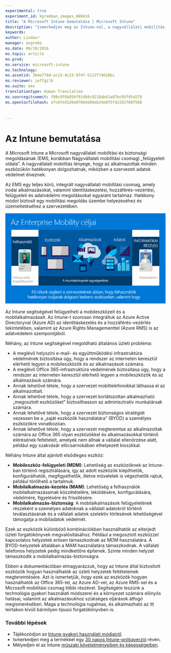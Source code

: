 ```yaml
---
experimental: true
experiment_id: kgremban_images_080416
title: "A Microsoft Intune bemutatása | Microsoft Intune"
description: "Ismerkedjen meg az Intune-nal, a nagyvállalati mobilitási és biztonsági megoldás mobileszköz-kezelési összetevőjével."
keywords: 
author: Lindavr
manager: angrobe
ms.date: 08/10/2016
ms.topic: article
ms.prod: 
ms.service: microsoft-intune
ms.technology: 
ms.assetid: 3b4e778d-ac13-4c23-974f-5122f74626bc
ms.reviewer: jeffgilb
ms.suite: ems
translationtype: Human Translation
ms.sourcegitcommit: f88c9f6b856f91db8c9218ab41a87bc95f45a578
ms.openlocfilehash: efc6fed1d9e0766dd0deb24e8f5f422d1f60f568


---
```


# Az Intune bemutatása
A Microsoft Intune a Microsoft nagyvállalati mobilitási és biztonsági megoldásának (EMS, korábban Nagyvállalati mobilitási csomag) „felügyeleti oldala”. A nagyvállalati mobilitás lényege, hogy az alkalmazottak minden eszközükön hatékonyan dolgozhatnak, miközben a szervezeti adatok védelmet élveznek.  

Az EMS egy teljes körű, integrált nagyvállalati mobilitási csomag, amely irodai alkalmazásokat, valamint identitáskezelési, hozzáférés-vezérlési, felügyeleti és adatvédelmi megoldásokat egyaránt tartalmaz. Hatékony módot biztosít egy mobilitási megoldás üzembe helyezéséhez és üzemeltetéséhez a szervezetében.  

![A nagyvállalati mobilitást átfogóan bemutató kép](..\media\em-vision.png)

Az Intune segítségével felügyelheti a mobileszközeit és a mobilalkalmazásait. Az Intune-t szorosan integráltuk az Azure Active Directoryval (Azure AD) az identitáskezelés és a hozzáférés-vezérlés tekintetében, valamint az Azure Rights Managementtel (Azure RMS) is az adatvédelem szempontjából.  

Néhány, az Intune segítségével megoldható általános üzleti probléma:

* A meglévő helyszíni e-mail- és együttműködési infrastruktúra védelmének biztosítása úgy, hogy a rendszer az interneten keresztül elérhető legyen a mobileszközök és az alkalmazások számára.
* A meglévő Office 365-infrastruktúra védelmének biztosítása úgy, hogy a rendszer az interneten keresztül elérhető legyen a mobileszközök és az alkalmazások számára.
* Annak lehetővé tétele, hogy a szervezet mobiltelefonokkal láthassa el az alkalmazottait.
* Annak lehetővé tétele, hogy a szervezet korlátozottan alkalmazható „megosztott eszközöket” biztosíthasson az adminisztratív munkatársak számára.
* Annak lehetővé tétele, hogy a szervezet biztonságos stratégiát vezessen be a „saját eszközök használatára” (BYOD) a személyes eszközökre vonatkozóan.
* Annak lehetővé tétele, hogy a szervezet megteremtse az alkalmazottak számára az Office 365 olyan eszközökkel és alkalmazásokkal történő elérésének feltételeit, amelyek nem állnak a vállalat ellenőrzése alatt, például egy szakvásár előcsarnokában elhelyezett kioszkkal.

Néhány Intune által ajánlott elsődleges eszköz:
* **Mobileszköz-felügyeleti (MDM)**: Lehetőség az eszközöknek az Intune-ban történő regisztrálására, így az adott eszközök kiépíthetők, konfigurálhatók, megfigyelhetők, illetve műveletek is végezhetők rajtuk, például törölhető a tartalmuk.
* **Mobilalkalmazás-kezelés (MAM)**: Lehetőség a felhasználók mobilalkalmazásainak közzétételére, leküldésére, konfigurálására, védelmére, figyelésére és frissítésére.
* **Mobilalkalmazás-biztonság**: A mobilalkalmazások felügyeletének részeként a személyes adatoknak a vállalati adatokról történő leválasztásának és a vállalati adatok szelektív törlésének lehetőségével támogatja a mobiladatok védelmét.

Ezek az eszközök különböző kombinációkban használhatók az elterjedt üzleti forgatókönyvek megvalósításához. Például a megosztott eszközzel kapcsolatos helyzetek erősen támaszkodnak az MDM használatára. A BYOD-helyzetek általában a MAM használatára támaszkodnak. A vállalati telefonos helyzetek pedig mindkettőre építenek. Szinte minden helyzet támaszkodik a mobilalkalmazás-biztonságra.

Ebben a dokumentációban elmagyarázzuk, hogy az Intune által biztosított eszközök hogyan használhatók az üzleti helyzetek feltételeinek megteremtésére.  Azt is ismertetjük, hogy ezek az eszközök hogyan használhatók az Office 365-tel, az Azure AD-vel, az Azure RMS-sel és a Microsoft mobilitási csomag többi részével. Segítségére leszünk a technológia gyakori használati módszerei és a környezet számára előnyös hatásai, valamint az alkalmazásukhoz szükséges eljárások átfogó megismerésében. Maga a technológia rugalmas, és alkalmazható az itt leírtakon kívüli bármilyen típusú forgatókönyvben is.

### További lépések
* Tájékozódjon az [Intune gyakori használati módjairól](common-ways-to-use-intune.md).
* Ismerkedjen meg a termékkel egy [30 napos Intune-próbaverzió](get-started-with-a-30-day-trial-of-microsoft-intune.md) révén.
* Mélyedjen el az Intune [műszaki követelményeiben és képességeiben](/intune/get-started/what-to-know-before-you-start-microsoft-intune).



<!--HONumber=Aug16_HO2-->


